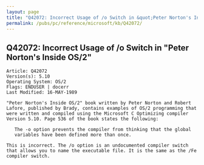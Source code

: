```yaml
---
layout: page
title: "Q42072: Incorrect Usage of /o Switch in &quot;Peter Norton's Inside OS/2&quot;"
permalink: /pubs/pc/reference/microsoft/kb/Q42072/
---
```


## Q42072: Incorrect Usage of /o Switch in &quot;Peter Norton's Inside OS/2&quot;

	Article: Q42072
	Version(s): 5.10
	Operating System: OS/2
	Flags: ENDUSER | docerr
	Last Modified: 16-MAY-1989
	
	"Peter Norton's Inside OS/2" book written by Peter Norton and Robert
	Lafore, published by Brady, contains examples of OS/2 programming that
	were written and compiled using the Microsoft C Optimizing compiler
	Version 5.10. Page 536 of the book states the following:
	
	   The -o option prevents the compiler from thinking that the global
	   variables have been defined more than once.
	
	This is incorrect. The /o option is an undocumented compiler switch
	that allows you to name the executable file. It is the same as the /Fe
	compiler switch.
